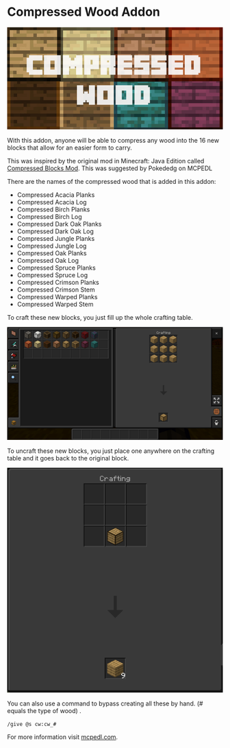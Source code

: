 # Compressed Wood Addon
![](background.jpg)

With this addon, anyone will be able to compress any wood into the 16 new blocks that allow for an easier form to carry.

This was inspired by the original mod in Minecraft: Java Edition called [Compressed Blocks Mod](https://www.curseforge.com/minecraft/mc-mods/compressed-blocks-mod). This was suggested by Pokededg on MCPEDL

There are the names of the compressed wood that is added in this addon:

* Compressed Acacia Planks
* Compressed Acacia Log
* Compressed Birch Planks
* Compressed Birch Log
* Compressed Dark Oak Planks
* Compressed Dark Oak Log
* Compressed Jungle Planks
* Compressed Jungle Log
* Compressed Oak Planks
* Compressed Oak Log 
* Compressed Spruce Planks
* Compressed Spruce Log
* Compressed Crimson Planks 
* Compressed Crimson Stem
* Compressed Warped Planks
* Compressed Warped Stem

To craft these new blocks, you just fill up the whole crafting table.

![compressed-wood_2.png](compressed-wood_2.png)

To uncraft these new blocks, you just place one anywhere on the crafting table and it goes back to the original block.

![compressed-wood_3.png](compressed-wood_3.png)

You can also use a command to bypass creating all these by hand. (# equals the type of wood) .

```
/give @s cw:cw_#
```

For more information visit [mcpedl.com](https://mcpedl.com/compressed-wood-addon/).
